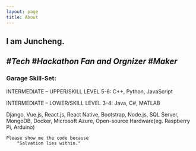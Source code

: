 ```yaml
---
layout: page
title: About
---
```


## I am Juncheng. 

## _#Tech #Hackathon Fan and Orgnizer #Maker_


### Garage Skill-Set:

INTERMEDIATE – UPPER/SKILL LEVEL 5-6: C++, Python, JavaScript
    
INTERMEDIATE – LOWER/SKILL LEVEL 3-4: Java, C\#, MATLAB

Django, Vue.js, React.js, React Native, Bootstrap, Node.js, SQL Server, MongoDB, Docker, Microsoft Azure, Open-source Hardware(eg. Raspberry Pi, Arduino)




	
	Please show me the code because 
		"Salvation lies within."
